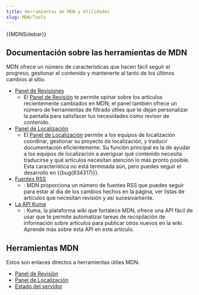 ```yaml
---
title: Herramientas de MDN y Utilidades
slug: MDN/Tools
---
```


{{MDNSidebar}}

## Documentación sobre las herramientas de MDN

MDN ofrece un número de características que hacen fácil seguir el progreso, gestionar el contenido y mantenerte al tanto de los últimos cambios al sitio.

- [Panel de Revisiones](/es/docs/Project:MDN/Tools/Revision_dashboard)
  - El [Panel de Revisión](/es/dashboards/revisions) te permite opinar sobre los artículos recientemente cambiados en MDN; el panel también ofrece un número de herramientas de filtrado útlies que te dejan personalizar la pantalla para satisfacer tus necesidades como revisor de contenido.
- [Panel de Localización](/es/docs/Project:MDN/Tools/Revision_dashboard)
  - El [Panel de Localización](/es/docs/Project:MDN/Tools/Revision_dashboard) permite a los equipos de localización coordinar, gestionar su proyecto de localización, y traducir documentación eficientemente. Su función principal es la de ayudar a los equipos de localización a averiguar qué contenido necesita traducirse y qué artículos necesitan atención lo más pronto posible. Esta característica no está terminada aún, pero puedes seguir el desarrollo en {{bug(834317)}}.
- [Fuentes RSS](/es/docs/Project:MDN/Tools/Feeds)
  - : MDN proporciona un número de fuentes RSS que puedes seguir para estar al día de los cambios hechos en la página, ver listas de artículos que necesitan revisión y así sucesivamente.
- [La API Kuma](/es/docs/Project:MDN/Tools/Kuma_API)
  - : Kuma, la plataforma wiki que fortalece MDN, ofrece una API fácil de usar que te permite automatizar tareas de recopilación de información sobre artículos para publicar otros nuevos en la wiki. Aprende más sobre esta API en este artículo.

## Herramientas MDN

Estos son enlaces directos a herramientas útiles MDN.

- [Panel de Revisión](/es/dashboards/revisions)
- [Panel de Localización](/es/dashboards/localization)
- [Estado del servidor](/es/docs/Project:MDN/ServerCharts)

